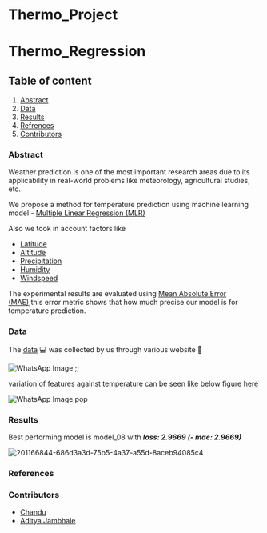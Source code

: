 # Thermo_Project
# Thermo_Regression

## Table of content
1. [Abstract](https://github.com/ad5454/Thermo_Project/blob/main/README.md#abstract)
2. [Data](https://github.com/ad5454/Thermo_Project/blob/main/README.md#data)
3. [Results](https://github.com/ad5454/Thermo_Project/blob/main/README.md#rersuts)
4. [Refrences](https://github.com/ad5454/Thermo_Project/blob/main/README.md#references)
5. [Contributors](https://github.com/ad5454/Thermo_Project/blob/main/README.md#contributors)
### Abstract
Weather prediction is one of the most important research areas due to its applicability in real-world problems like meteorology, agricultural studies, etc.

We propose a method for temperature prediction using machine learning model - [Multiple Linear Regression (MLR)](https://en.wikipedia.org/wiki/Linear_regression)

 Also we took in account factors like 
* [Latitude](https://en.wikipedia.org/wiki/Latitude)
* [Altitude](https://en.wikipedia.org/wiki/Altitude)
* [Precipitation](https://en.wikipedia.org/wiki/Precipitation)
* [Humidity](https://en.wikipedia.org/wiki/Humidity)
* [Windspeed](https://en.wikipedia.org/wiki/Windspeed)

The experimental results are evaluated using  [Mean Absolute Error (MAE)](),this error metric shows that how much precise our model is for temperature prediction.

### Data

The [data](https://github.com/ad5454/Thermo_Project/blob/main/regression_csv_01.csv) :computer: was collected by us through various website :scroll:


![WhatsApp Image ;;](https://user-images.githubusercontent.com/96897186/203904374-4ec4a608-5a58-4926-aa14-201998781a8a.jpeg)

variation of features against temperature can be seen like below figure [here](https://github.com/ad5454/Thermo_Project/blob/main/Data_Graphs.ipynb)

![WhatsApp Image pop](https://user-images.githubusercontent.com/96897186/203904426-91fd0ee8-3d21-4d2d-adbe-1d0e811d0afd.jpeg)



### Results

Best performing model is model_08 with **_loss: 2.9669 (- mae: 2.9669)_**


![201166844-686d3a3d-75b5-4a37-a55d-8aceb94085c4](https://user-images.githubusercontent.com/96897186/203903936-acfd37b4-3028-4221-a5f6-c954426720da.jpeg)




### References


### Contributors
* [Chandu](https://github.com/Chandu106)
* [Aditya Jambhale](https://github.com/adijams01)
